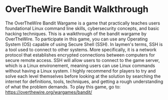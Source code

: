 # OverTheWire Bandit Walkthrough
The OverTheWire Bandit Wargame is a game that practically teaches users foundational Linux command line skills, cybersecurity concepts, and basic hacking techniques.
This is a walkthrough of the bandit wargame by OverTheWire.
To participate in this game, you can use any Operating System (OS) capable of using Secure Shell (SSH). In laymen's terms, SSH is a tool used to connect to other systems. More specifically, it is a network protocol that establishes encrypted connections between computers for secure remote access.
SSH will allow users to connect to the game server, which is a Linux environement, meaning users can use Linux commands without having a Linux system.
I highly recommend for players to try and solve each level themselves before looking at the solution by searching the internet for definitions, tools, techniques, and getting a rough understanding of what the problem demands.
To play this game, go to: https://overthewire.org/wargames/bandit/